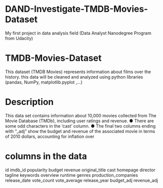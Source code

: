 # DAND-Investigate-TMDB-Movies-Dataset
My first project in data analysis field (Data Analyst Nanodegree Program from Udacity)

# TMDB-Movies-Dataset
This dataset (TMDB Movies) represents information about films over the history. this data will be cleaned and analyzed using python libraries (pandas, NumPy, matplotlib.pyplot ,…)
# Description
This data set contains information about 10,000 movies collected from The Movie Database (TMDb), including user ratings and revenue.
● There are some odd characters in the ‘cast’ column.
● The final two columns ending with “_adj” show the budget and revenue of the associated movie in terms of 2010 dollars, accounting for inflation over
# columns in the data
id
imdb_id
popularity
budget
revenue
original_title
cast
homepage
director
tagline
keywords
overview
runtime
genres
production_companies
release_date
vote_count
vote_average
release_year
budget_adj
revenue_adj
